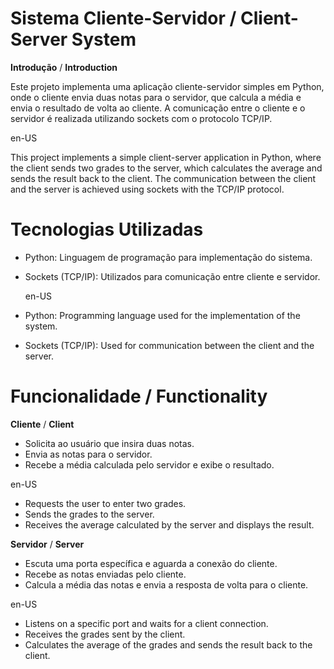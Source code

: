# Sistema Cliente-Servidor / Client-Server System
**Introdução**  /  **Introduction**

Este projeto implementa uma aplicação cliente-servidor simples em Python, onde o cliente envia duas notas para o servidor, que calcula a média e envia o resultado de volta ao cliente. A comunicação entre o cliente e o servidor é realizada utilizando sockets com o protocolo TCP/IP.

en-US

This project implements a simple client-server application in Python, where the client sends two grades to the server, which calculates the average and sends the result back to the client. The communication between the client and the server is achieved using sockets with the TCP/IP protocol.

# Tecnologias Utilizadas

- Python: Linguagem de programação para implementação do sistema.
- Sockets (TCP/IP): Utilizados para comunicação entre cliente e servidor.

  en-US

- Python: Programming language used for the implementation of the system.
- Sockets (TCP/IP): Used for communication between the client and the server.

# Funcionalidade / Functionality

**Cliente** / **Client**

- Solicita ao usuário que insira duas notas.
- Envia as notas para o servidor.
- Recebe a média calculada pelo servidor e exibe o resultado.

en-US

- Requests the user to enter two grades.
- Sends the grades to the server.
- Receives the average calculated by the server and displays the result.

**Servidor** / **Server**

- Escuta uma porta específica e aguarda a conexão do cliente.
- Recebe as notas enviadas pelo cliente.
- Calcula a média das notas e envia a resposta de volta para o cliente.

en-US

- Listens on a specific port and waits for a client connection.
- Receives the grades sent by the client.
- Calculates the average of the grades and sends the result back to the client.
